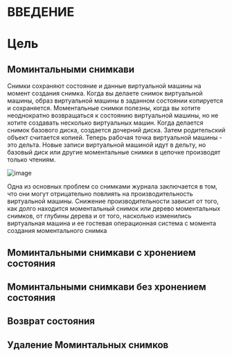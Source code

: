 # ВВЕДЕНИЕ

# Цель


## Моминтальными снимкави

Снимки сохраняют состояние и данные виртуальной машины на момент создания снимка. Когда вы делаете снимок виртуальной машины, образ виртуальной машины в заданном состоянии копируется и сохраняется.
Моментальные снимки полезны, когда вы хотите неоднократно возвращаться к состоянию виртуальной машины, но не хотите создавать несколько виртуальных машин.
Когда делается снимок базового диска, создается дочерний диска. Затем родительский объект считается копией. Теперь рабочая точка виртуальной машины - это дельта. Новые записи виртуальной машиной идут в дельту, но базовый диск или другие моментальные снимки в цепочке производят только чтениям.


![image](https://user-images.githubusercontent.com/79700810/154226780-e0a6c305-b285-4ce3-ab6b-51a08d020735.png)

Одна из основных проблем со снимками журнала заключается в том, что они могут отрицательно повлиять на производительность виртуальной машины. Снижение производительности зависит от того, как долго находится моментальный снимок или дерево моментальных снимков, от глубины дерева и от того, насколько изменились виртуальная машина и ее гостевая операционная система с момента создания моментального снимка


## Моминтальными снимкави с хронением состояния 


## Моминтальными снимкави без хронением состояния 


## Возврат состояния


## Удаление Моминтальных снимков

